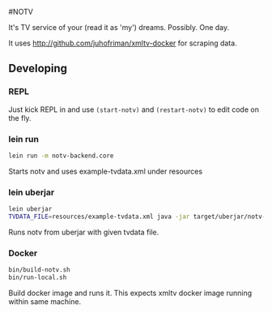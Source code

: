 #NOTV

It's TV service of your (read it as 'my') dreams. Possibly. One day.

It uses http://github.com/juhofriman/xmltv-docker for
scraping data.

## Developing

### REPL

Just kick REPL in and use ```(start-notv)``` and ```(restart-notv)``` to edit code on the fly.

### lein run

```bash
lein run -m notv-backend.core
```

Starts notv and uses example-tvdata.xml under resources

### lein uberjar

```bash
lein uberjar
TVDATA_FILE=resources/example-tvdata.xml java -jar target/uberjar/notv-0.1.0-SNAPSHOT-standalone.jar
```

Runs notv from uberjar with given tvdata file.

### Docker

```bash
bin/build-notv.sh
bin/run-local.sh
```

Build docker image and runs it. This expects xmltv docker image running within same machine.
